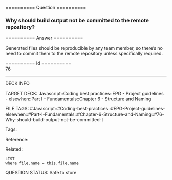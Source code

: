 ========== Question ==========  

### Why should build output not be committed to the remote repository?  

========== Answer ==========  

Generated files should be reproducible by any team member, so there’s no need to commit them to the remote repository unless specifically required.

========== Id ==========  
76

---

DECK INFO

TARGET DECK: Javascript::Coding best practices::EPG - Project guidelines - elsewhen::Part I - Fundamentals::Chapter 6 - Structure and Naming

FILE TAGS: #Javascript::#Coding-best-practices::#EPG-Project-guidelines-elsewhen::#Part-I-Fundamentals::#Chapter-6-Structure-and-Naming::#76-Why-should-build-output-not-be-committed-t

Tags:

Reference:

Related:

```dataview
LIST
where file.name = this.file.name
```

QUESTION STATUS: Safe to store

